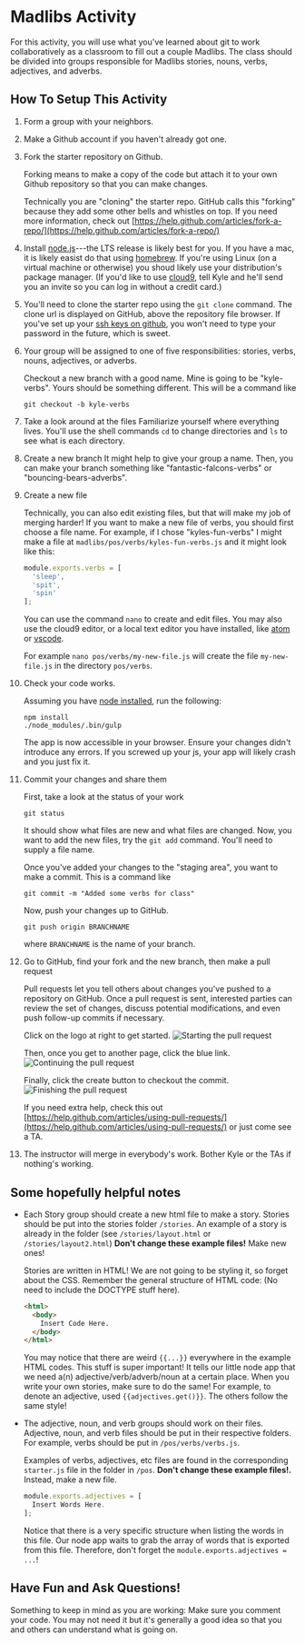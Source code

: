 # Madlibs Activity
For this activity, you will use what you've learned about git to work collaboratively as a classroom to fill out a couple Madlibs. The class should be divided into groups responsible for Madlibs stories, nouns, verbs, adjectives, and adverbs.

## How To Setup This Activity

1. Form a group with your neighbors.

2. Make a Github account if you haven't already got one.

3. Fork the starter repository on Github.
    
    Forking means to make a copy of the code but attach it to your own Github repository so that you can make changes.

    Technically you are "cloning" the starter repo. GitHub calls this "forking" because they add some other
    bells and whistles on top. If you need more information, check out [https://help.github.com/articles/fork-a-repo/](https://help.github.com/articles/fork-a-repo/)

4. Install [node.js](https://nodejs.org/en/)---the LTS release
    is likely best for you. If you have a mac, it is likely easist do
    that using [homebrew](https://brew.sh/). If you're using 
    Linux (on a virtual machine or otherwise) you shoud likely use
    your distribution's package manager. (If you'd like to 
    use [cloud9](https://c9.io/), tell Kyle and he'll send you
    an invite so you can log in without a credit card.) 


5.  You'll need to clone
    the starter repo using the `git clone`
    command. The clone url is displayed on GitHub, above the repository file browser. If you've set up your 
    [ssh keys on github](https://help.github.com/articles/generating-a-new-ssh-key-and-adding-it-to-the-ssh-agent/), you won't need to type your
    password in the future, which is sweet.

6. Your group will be assigned to one of five responsibilities:
    stories, verbs, nouns, adjectives, or adverbs.

    Checkout a new branch with a good name. Mine is going to be "kyle-verbs". Yours should
    be something different. This will be a command like
    ```
    git checkout -b kyle-verbs
    ```
7. Take a look around at the files
    Familiarize yourself where everything lives. You'll use the shell commands `cd` to change
   directories and `ls` to see what is each directory.
8. Create a new branch
   It might help to give your group a name. Then, you can make your branch something like
    "fantastic-falcons-verbs" or "bouncing-bears-adverbs".
9. Create a new file

    Technically, you can also edit existing files, but that will make my job of merging harder!
    If you want to make a new file of verbs, you should first choose a file name. For example,
    if I chose "kyles-fun-verbs" I might make a file at
    `madlibs/pos/verbs/kyles-fun-verbs.js` and it might look like this:

    ```javascript
    module.exports.verbs = [
      'sleep',
      'spit',
      'spin'
    ];
    ```

    You can use the command `nano` to create and edit files.  You may also use the cloud9 editor, or a local text editor you have installed, like [atom](https://atom.io/) or [vscode](https://code.visualstudio.com/).

    For example `nano pos/verbs/my-new-file.js` will create the file `my-new-file.js` in the directory `pos/verbs`.

9. Check your code works.

    Assuming you have [node installed](https://nodejs.org/en/), run the following:

    ```
    npm install
    ./node_modules/.bin/gulp
    ```

    The app is now accessible in your browser.  Ensure
    your changes didn't introduce any errors. If you screwed up your js, your app will
    likely crash and you just fix it.

10. Commit your changes and share them

    First, take a look at the status of your work

    ```
    git status
    ```

    It should show what files are new and what files are changed. Now, you want
    to add the new files, try the `git add` command. You'll need to supply a file name.

    Once you've added your changes to the "staging area", you want to make a commit. This
    is a command like

    ```
    git commit -m "Added some verbs for class"
    ```

    Now, push your changes up to GitHub.

    ```
    git push origin BRANCHNAME
    ```

    where `BRANCHNAME` is the name of your branch.

11. Go to GitHub, find your fork and the new branch, then make a pull request

    Pull requests let you tell others about changes you've pushed to a repository on GitHub. Once a pull request is sent, interested parties can review the set of changes, discuss potential modifications, and even push follow-up commits if necessary.

    Click on the logo at right to get started.
    ![Starting the pull request](https://github.com/yale-cpsc-213/madlibs/blob/master/images/pull.png)

    Then, once you get to another page, click the blue link.
    ![Continuing the pull request](https://github.com/yale-cpsc-213/madlibs/blob/master/images/pull2.png)

    Finally, click the create button to checkout the commit.
    ![Finishing the pull request](https://github.com/yale-cpsc-213/madlibs/blob/master/images/pull3.png)

    If you need extra help, check this out [https://help.github.com/articles/using-pull-requests/](https://help.github.com/articles/using-pull-requests/) or just come see a TA.

12. The instructor will merge in everybody's work. Bother Kyle or the TAs if nothing's working.

## Some hopefully helpful notes

* Each Story group should create a new html file to make a story. Stories should be put into the stories folder `/stories`. An example of a story is already in the folder (see `/stories/layout.html` or `/stories/layout2.html`) **Don't change these example files!** Make new ones!

  Stories are written in HTML! We are not going to be styling it, so forget about the CSS. Remember the general structure of HTML code: (No need to include the DOCTYPE stuff here).

    ```html
    <html>
      <body>
        Insert Code Here.
      </body>
    </html>
    ```
  You may notice that there are weird `{{...}}` everywhere in the example HTML codes. This stuff is super important! It tells our little node app that we need a(n) adjective/verb/adverb/noun at a certain place. When you write your own stories, make sure to do the same! For example, to denote an adjective, used `{{adjectives.get()}}`. The others follow the same style!

* The adjective, noun, and verb groups should work on their files. Adjective, noun, and verb files should be put in their respective folders. For example, verbs should be put in `/pos/verbs/verbs.js`.

  Examples of verbs, adjectives, etc files are found in the corresponding `starter.js` file in the folder in `/pos`. **Don't change these example files!.** Instead, make a new file.

    ```javascript
    module.exports.adjectives = [
      Insert Words Here.
    ];
    ```
  Notice that there is a very specific structure when listing the words in this file. Our node app waits to grab the array of words that is exported from this file. Therefore, don't forget the `module.exports.adjectives = ...`!

## Have Fun and Ask Questions!

Something to keep in mind as you are working: Make sure you comment your code. You may not need it but it's generally a good idea so that you and others can understand what is going on.
